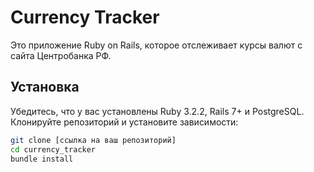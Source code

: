 # Currency Tracker

Это приложение Ruby on Rails, которое отслеживает курсы валют с сайта Центробанка РФ.

## Установка

Убедитесь, что у вас установлены Ruby 3.2.2, Rails 7+ и PostgreSQL. Клонируйте репозиторий и установите зависимости:

```bash
git clone [ссылка на ваш репозиторий]
cd currency_tracker
bundle install
